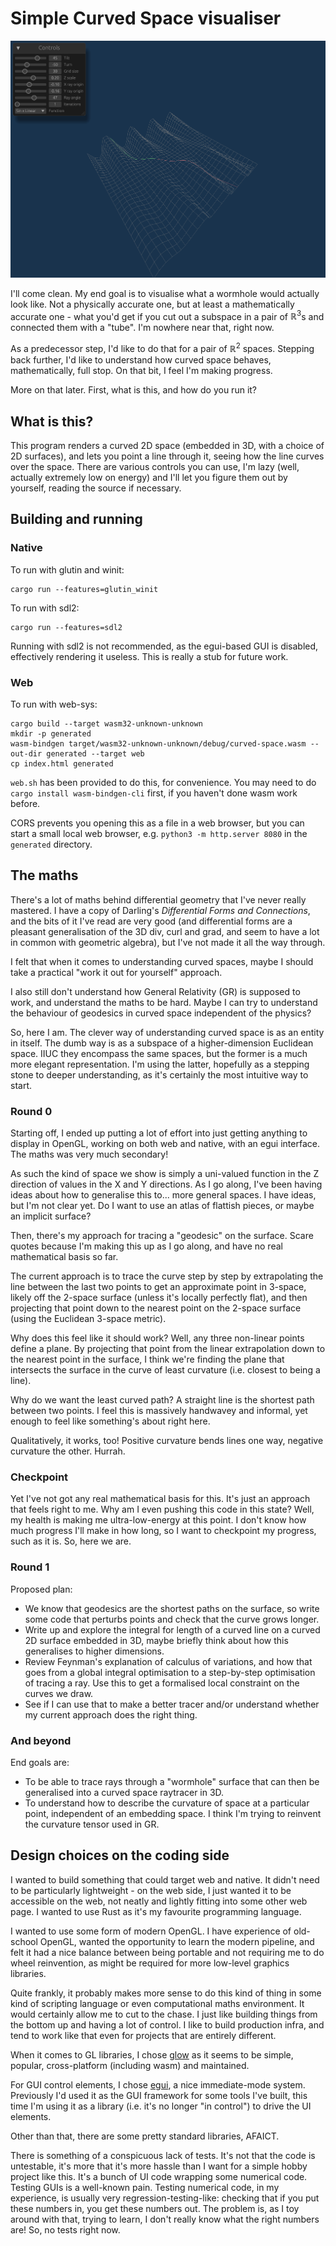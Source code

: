 # Simple Curved Space visualiser

![Obligatory screenshot goes here](curved-surfaces.png)

I'll come clean. My end goal is to visualise what a wormhole would
actually look like. Not a physically accurate one, but at least a
mathematically accurate one - what you'd get if you cut out a subspace
in a pair of $\mathbb{R}^3$s and connected them with a "tube". I'm
nowhere near that, right now.

As a predecessor step, I'd like to do that for a pair of
$\mathbb{R}^2$ spaces. Stepping back further, I'd like to understand
how curved space behaves, mathematically, full stop. On that bit, I
feel I'm making progress.

More on that later. First, what is this, and how do you run it?

## What is this?

This program renders a curved 2D space (embedded in 3D, with a choice
of 2D surfaces), and lets you point a line through it, seeing how the
line curves over the space. There are various controls you can use,
I'm lazy (well, actually extremely low on energy) and I'll let you
figure them out by yourself, reading the source if necessary.

## Building and running

### Native

To run with glutin and winit:

```shell
cargo run --features=glutin_winit
```

To run with sdl2:

```shell
cargo run --features=sdl2
```

Running with sdl2 is not recommended, as the egui-based GUI is
disabled, effectively rendering it useless. This is really a stub for
future work.

### Web

To run with web-sys:

```shell
cargo build --target wasm32-unknown-unknown
mkdir -p generated
wasm-bindgen target/wasm32-unknown-unknown/debug/curved-space.wasm --out-dir generated --target web
cp index.html generated
```

`web.sh` has been provided to do this, for convenience. You may need
to do `cargo install wasm-bindgen-cli` first, if you haven't done wasm
work before.

CORS prevents you opening this as a file in a web browser, but you can
start a small local web browser, e.g. `python3 -m http.server 8080` in
the `generated` directory.

## The maths

There's a lot of maths behind differential geometry that I've never
really mastered. I have a copy of Darling's *Differential Forms and
Connections*, and the bits of it I've read are very good (and
differential forms are a pleasant generalisation of the 3D div, curl
and grad, and seem to have a lot in common with geometric algebra),
but I've not made it all the way through.

I felt that when it comes to understanding curved spaces, maybe I
should take a practical "work it out for yourself" approach.

I also still don't understand how General Relativity (GR) is supposed
to work, and understand the maths to be hard. Maybe I can try to
understand the behaviour of geodesics in curved space independent of
the physics?

So, here I am. The clever way of understanding curved space is as an
entity in itself. The dumb way is as a subspace of a higher-dimension
Euclidean space. IIUC they encompass the same spaces, but the former
is a much more elegant representation. I'm using the latter, hopefully
as a stepping stone to deeper understanding, as it's certainly the
most intuitive way to start.

### Round 0

Starting off, I ended up putting a lot of effort into just getting
anything to display in OpenGL, working on both web and native, with an
egui interface. The maths was very much secondary!

As such the kind of space we show is simply a uni-valued function in
the Z direction of values in the X and Y directions. As I go along,
I've been having ideas about how to generalise this to... more general
spaces. I have ideas, but I'm not clear yet. Do I want to use an atlas
of flattish pieces, or maybe an implicit surface?

Then, there's my approach for tracing a "geodesic" on the
surface. Scare quotes because I'm making this up as I go along, and
have no real mathematical basis so far.

The current approach is to trace the curve step by step by
extrapolating the line between the last two points to get an
approximate point in 3-space, likely off the 2-space surface (unless
it's locally perfectly flat), and then projecting that point down to
the nearest point on the 2-space surface (using the Euclidean 3-space
metric).

Why does this feel like it should work? Well, any three non-linear
points define a plane. By projecting that point from the linear
extrapolation down to the nearest point in the surface, I think we're
finding the plane that intersects the surface in the curve of least
curvature (i.e. closest to being a line).

Why do we want the least curved path? A straight line is the shortest
path between two points. I feel this is massively handwavey and
informal, yet enough to feel like something's about right here.

Qualitatively, it works, too! Positive curvature bends lines one way,
negative curvature the other. Hurrah.

### Checkpoint

Yet I've not got any real mathematical basis for this. It's just an
approach that feels right to me. Why am I even pushing this code in
this state? Well, my health is making me ultra-low-energy at this
point. I don't know how much progress I'll make in how long, so I want
to checkpoint my progress, such as it is. So, here we are.

### Round 1

Proposed plan:

 * We know that geodesics are the shortest paths on the surface, so
   write some code that perturbs points and check that the curve grows
   longer.
 * Write up and explore the integral for length of a curved line on a
   curved 2D surface embedded in 3D, maybe briefly think about how
   this generalises to higher dimensions.
 * Review Feynman's explanation of calculus of variations, and how
   that goes from a global integral optimisation to a step-by-step
   optimisation of tracing a ray. Use this to get a formalised local
   constraint on the curves we draw.
 * See if I can use that to make a better tracer and/or understand
   whether my current approach does the right thing.

### And beyond

End goals are:

  * To be able to trace rays through a "wormhole" surface that can
    then be generalised into a curved space raytracer in 3D.
  * To understand how to describe the curvature of space at a
    particular point, independent of an embedding space. I think I'm
    trying to reinvent the curvature tensor used in GR.

## Design choices on the coding side

I wanted to build something that could target web and native. It
didn't need to be particularly lightweight - on the web side, I just
wanted it to be accessible on the web, not neatly and lightly fitting
into some other web page. I wanted to use Rust as it's my favourite
programming language.

I wanted to use some form of modern OpenGL. I have experience of
old-school OpenGL, wanted the opportunity to learn the modern
pipeline, and felt it had a nice balance between being portable and
not requiring me to do wheel reinvention, as might be required for
more low-level graphics libraries.

Quite frankly, it probably makes more sense to do this kind of thing
in some kind of scripting language or even computational maths
environment. It would certainly allow me to cut to the chase. I just
like building things from the bottom up and having a lot of control. I
like to build production infra, and tend to work like that even for
projects that are entirely different.

When it comes to GL libraries, I chose
[glow](https://crates.io/crates/glow) as it seems to be simple,
popular, cross-platform (including wasm) and maintained.

For GUI control elements, I chose
[egui](https://crates.io/crates/egui), a nice immediate-mode
system. Previously I'd used it as the GUI framework for some tools
I've built, this time I'm using it as a library (i.e. it's no longer
"in control") to drive the UI elements.

Other than that, there are some pretty standard libraries, AFAICT.

There is something of a conspicuous lack of tests. It's not that the
code is untestable, it's more that it's more hassle than I want for a
simple hobby project like this. It's a bunch of UI code wrapping some
numerical code. Testing GUIs is a well-known pain. Testing numerical
code, in my experience, is usually very regression-testing-like:
checking that if you put these numbers in, you get these numbers
out. The problem is, as I toy around with that, trying to learn, I
don't really know what the right numbers are! So, no tests right now.
